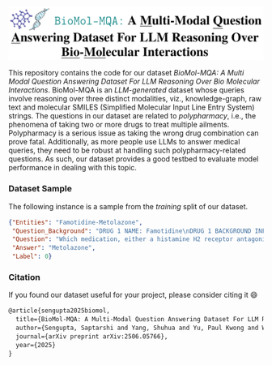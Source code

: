 ![Title Screenshot](our_paper/title_screenshot.png)

This repository contains the code for our dataset _BioMol-MQA: A Multi Modal Question Answering Dataset For LLM Reasoning
Over Bio Molecular Interactions_. BioMol-MQA is an _LLM-generated_ dataset whose queries involve reasoning over three
distinct modalities, viz., knowledge-graph, raw text and molecular SMILES (Simplified Molecular Input Line Entry System)
strings. The questions in our dataset are related to _polypharmacy_, i.e., the phenomena of taking two or more drugs to 
treat multiple ailments. Polypharmacy is a serious issue as taking the wrong drug combination can prove fatal. Additionally,
as more people use LLMs to answer medical queries, they need to be robust at handling such polypharmacy-related questions.
As such, our dataset provides a good testbed to evaluate model performance in dealing with this topic.

### Dataset Sample

The following instance is a sample from the _training_ split of our dataset.

```json
{"Entities": "Famotidine-Metolazone",
 "Question_Background": "DRUG 1 NAME: Famotidine\nDRUG 1 BACKGROUND INFORMATION: Famotidine, sold under the brand name Pepcid among others, is a histamine H2 receptor antagonist medication that decreases stomach acid production. It is used to treat peptic ulcer disease, gastroesophageal reflux disease, and Zollinger–Ellison syndrome. It is taken by mouth or by injection into a vein. It begins working within an hour.\nCommon side effects include headache, abdominal pain, diarrhea or constipation, and dizziness. Serious side effects may include pneumonia and seizures. Use in pregnancy appears safe but has not been well studied, while use during breastfeeding is not recommended.\nFamotidine was patented in 1979 and came into medical use in 1985. It is available as a generic medication. In 2022, it was the 49th most commonly prescribed medication in the United States, with more than 13 million prescriptions.\n\nDRUG 2 NAME: Metolazone\nDRUG 2 BACKGROUND INFORMATION: Metolazone is a thiazide-like diuretic marketed under the brand names Zytanix, Metoz, Zaroxolyn, and Mykrox. It is primarily used to treat congestive heart failure and high blood pressure. Metolazone indirectly decreases the amount of water reabsorbed into the bloodstream by the kidney, so that blood volume decreases and urine volume increases. This lowers blood pressure and prevents excess fluid accumulation in heart failure. Metolazone is sometimes used together with loop diuretics such as furosemide or bumetanide, but these highly effective combinations can lead to dehydration and electrolyte abnormalities.\nIt was patented in 1966 and approved for medical use in 1974.\n\nDRUG-DRUG INTERACTION TRIPLE (subject-predicate-object): Famotidine-right heart failure-Metolazone",
 "Question": "Which medication, either a histamine H2 receptor antagonist that decreases stomach acid production or a thiazide-like diuretic primarily used for congestive heart failure and hypertension, is specifically associated with the management of right heart failure in combination with the other, according to known drug interactions?",
 "Answer": "Metolazone",
 "Label": 0}
```











### Citation
If you found our dataset useful for your project, please consider citing it 😄

```txt
@article{sengupta2025biomol,
  title={BioMol-MQA: A Multi-Modal Question Answering Dataset For LLM Reasoning Over Bio-Molecular Interactions},
  author={Sengupta, Saptarshi and Yang, Shuhua and Yu, Paul Kwong and Wang, Fali and Wang, Suhang},
  journal={arXiv preprint arXiv:2506.05766},
  year={2025}
}
```